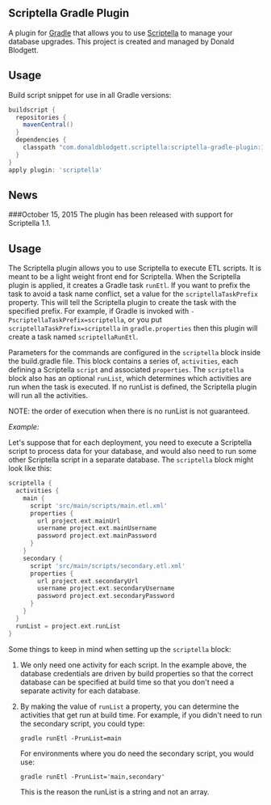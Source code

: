 Scriptella Gradle Plugin
-----------------------
A plugin for [Gradle](http://gradle.org) that allows you to use
[Scriptella](http://scriptella.javaforge.com/) to manage
your database upgrades. This project is created and managed by
Donald Blodgett.

Usage
-----
Build script snippet for use in all Gradle versions:

```groovy
buildscript {
  repositories {
    mavenCentral()
  }
  dependencies {
    classpath "com.donaldblodgett.scriptella:scriptella-gradle-plugin:1.1"
  }
}
apply plugin: 'scriptella'
```

News
----
###October 15, 2015
The plugin has been released with support for Scriptella 1.1.

## Usage
The Scriptella plugin allows you to use Scriptella to execute ETL scripts.
It is meant to be a light weight front end for Scriptella. When the Scriptella plugin
is applied, it creates a Gradle task `runEtl`. If you want to prefix the task to
avoid a task name conflict, set a value for the ```scriptellaTaskPrefix``` property.
This will tell the Scriptella plugin to create the task with the specified prefix.
For example, if Gradle is invoked with ```-PscriptellaTaskPrefix=scriptella```,
or you put ```scriptellaTaskPrefix=scriptella``` in ```gradle.properties```
then this plugin will create a task named ```scriptellaRunEtl```.

Parameters for the commands are configured in the ```scriptella``` block inside
the build.gradle file. This block contains a series of, ```activities```, each
defining a Scriptella ```script``` and associated ```properties```. The ```scriptella```
block also has an optional ```runList```, which determines which activities are run
when the task is executed. If no runList is defined, the Scriptella plugin will run all
the activities.

NOTE: the order of execution when there is no runList is not guaranteed.

*Example:*

Let's suppose that for each deployment, you need to execute a Scriptella script to
process data for your database, and would also need to run some other Scriptella
script in a separate database. The ```scriptella``` block might look like this:

```groovy
scriptella {
  activities {
    main {
      script 'src/main/scripts/main.etl.xml'
      properties {
        url project.ext.mainUrl
        username project.ext.mainUsername
        password project.ext.mainPassword
      }
    }
    secondary {
      script 'src/main/scripts/secondary.etl.xml'
      properties {
        url project.ext.secondaryUrl
        username project.ext.secondaryUsername
        password project.ext.secondaryPassword
      }
    }
  }
  runList = project.ext.runList
}
```

Some things to keep in mind when setting up the ```scriptella``` block:

1. We only need one activity for each script. In the example above,
   the database credentials are driven by build properties so that the correct
   database can be specified at build time so that you don't need a separate
   activity for each database.

2. By making the value of ```runList``` a property, you can determine the
   activities that get run at build time.  For example, if you didn't need to
   run the secondary script, you could type:
   
   ```gradle runEtl -PrunList=main```
   
   For environments where you do need the secondary script, you would use:
   
   ```gradle runEtl -PrunList='main,secondary'```
   
   This is the reason the runList is a string and not an array.
